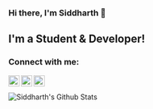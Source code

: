 ### Hi there, I'm Siddharth 👋

## I'm a Student & Developer!

### Connect with me:

[<img align="left" alt="sidx8 | Twitter" width="22px" src="https://cdn.jsdelivr.net/npm/simple-icons@v3/icons/twitter.svg" />][twitter]
[<img align="left" alt="sidx8 | LinkedIn" width="22px" src="https://cdn.jsdelivr.net/npm/simple-icons@v3/icons/linkedin.svg" />][linkedin]
[<img align="left" alt="sidx8 | Instagram" width="22px" src="https://cdn.jsdelivr.net/npm/simple-icons@v3/icons/instagram.svg" />][instagram]

<br />
<br />



<img align="left" alt="Siddharth's Github Stats" src="https://github-readme-stats.vercel.app/api?username=sidx8&show_icons=true&hide_border=true&count_private=true&theme=radical" />

[twitter]: https://twitter.com/siddhar45750060
[youtube]: https://youtube.com/codeSTACKr
[instagram]: https://www.instagram.com/_sidx8/
[linkedin]: https://www.linkedin.com/in/siddharth-sinha-4b4749172/
